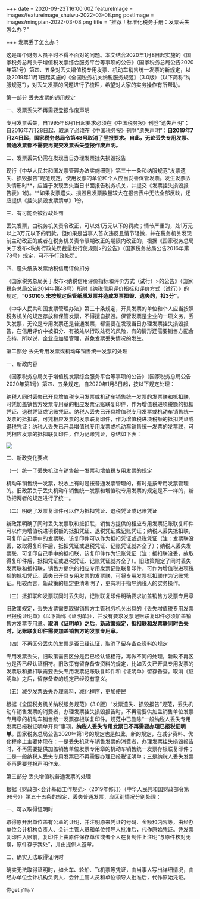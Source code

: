 +++
date = 2020-09-23T16:00:00Z
featureImage = images/featureimage_shuiwu-2022-03-08.png
postImage = images/mingpian-2022-03-08.png
title = "推荐！标准化税务手册：发票丢失怎么办？"

+++
发票丢了怎么办？

这是每个财务人员平时不得不面对的问题。本文结合2020年1月8日起实施的《国家税务总局关于增值税发票综合服务平台等事项的公告》（国家税务总局公告2020年第1号）第四、五条对丢失增值税专用发票、机动车销售统一发票的新规定，以及2019年11月1日起实施的《全国税务机关纳税服务规范》（3.0版）（以下简称“纳服规范”），对丢失发票的问题进行了梳理，希望对大家的实务操作有所帮助。

第一部分 丢失发票的通用规定

一、发票丢失不再需要登报作废声明

专用发票丢失，自1995年8月1日起要求必须在《中国税务报》刊登“遗失声明”；自2016年7月28日起，取消了必须在《中国税务报》刊登“遗失声明”；**自2019年7月24日起，国家税务总局令第48号取消了登报要求。自此，无论丢失专用发票、普通发票都不需要再提交发票丢失登报作废声明。**

二、发票丢失仍需在发现当日办理发票挂失损毁报告

现行《中华人民共和国发票管理办法实施细则》第三十一条和纳服规范“发票遗失、损毁报告”规范规定，使用发票的单位和个人应当妥善保管发票。发生发票丢失情形时**，应当于发现丢失当日书面报告税务机关，并提交《发票挂失损毁报告表》1份。**如果发票遗失、损毁且发票数量较大在报告表中无法全部反映，还应提供《挂失损毁发票清单》1份。

三、有可能会被行政处罚

丢失发票，由税务机关责令改正，可以处1万元以下的罚款；情节严重的，处1万元以上3万元以下的罚款。但如果是当事人首次违反且情节轻微，并在税务机关发现前主动改正的或者在税务机关责令限期改正的期限内改正的，根据《国家税务总局关于发布<税务行政处罚裁量权行使规则>的公告》（国家税务总局公告2016年第78号）规定，可不予行政处罚。

四、遗失纸质发票纳税信用评价扣分

《国家税务总局关于发布<纳税信用评价指标和评价方式（试行）>的公告》（国家税务总局公告2014年第48号）所附《纳税信用评价指标和评价方式（试行）》的规定，**“030105.未按规定保管纸质发票并造成发票损毁、遗失的，扣3分”。**

《中华人民共和国发票管理办法》第三十条规定，开具发票的单位和个人应当按照税务机关的规定存放和保管发票，不得擅自损毁。保管发票是企业的一项义务，丢失发票，无论是专用发票还是普通发票，都需要在发现当日办理发票挂失损毁报告，在信用评价中被扣分、有被处以行政处罚的风险，有的情形还需要销售方配合支持，所以说，企业应加强管理，避免发票丢失情况的发生。

第二部分 丢失专用发票或机动车销售统一发票的处理

一、新政内容

《国家税务总局关于增值税发票综合服务平台等事项的公告》（国家税务总局公告2020年第1号）第四、五条规定，自2020年1月8日起，按以下规定处理：

纳税人同时丢失已开具增值税专用发票或机动车销售统一发票的发票联和抵扣联，可凭加盖销售方发票专用章的相应发票记账联复印件，作为增值税进项税额的抵扣凭证、退税凭证或记账凭证。纳税人丢失已开具增值税专用发票或机动车销售统一发票的抵扣联，可凭相应发票的发票联复印件，作为增值税进项税额的抵扣凭证或退税凭证；纳税人丢失已开具增值税专用发票或机动车销售统一发票的发票联，可凭相应发票的抵扣联复印件，作为记账凭证，总结如下表：

![](/images/20092401-2022-03-08.png)

二、新政变化要点

（一）统一了丢失机动车销售统一发票和增值税专用发票的规定

机动车销售统一发票，税收上有时是按普通发票管理的，有时是按专用发票管理的。旧政策关于丢失机动车销售统一发票和增值税专用发票的规定是不一样的，新政把两者的规定进行了统一。

（二）明确了发票复印件可以作为抵扣凭证、退税凭证或记账凭证

新政策明确了同时丢失发票联和抵扣联，销售方提供的相应专用发票记账联复印件可以作为增值税进项税额的抵扣凭证、退税凭证或记账凭证；纳税人丢失抵扣联，可复印自己手中的发票联，该复印件可以作为抵扣凭证或退税凭证（注：发票联没丢，故取得复印件后，抵扣凭证或退税凭证、记账凭证就齐全了）；纳税人丢失发票联，可复印自己手中的抵扣联，该复印件作为记账凭证（注：抵扣联没丢，故取得复印件后，抵扣凭证或退税凭证、记账凭证就齐全了）。旧政策规定了同时丢失发票联和抵扣联，销售方提供的相应专用发票记账联复印件，可作为增值税进项税额的抵扣凭证。丢失已开具专用发票的发票联，可将专用发票抵扣联作为记账凭证。相较而言，新政策的规定更清晰明了，更有利于指导纳税人的实务操作。

（三）抵扣联和发票联同时丢失时，记账联复印件明确要求加盖销售方发票专用章

旧政策规定，丢失发票需要取得销售方主管税务机关出具的《丢失增值税专用发票已报税证明单》（以下简称《证明单》），并没有要求发票记账联复印件必须加盖销售方发票专用章。**取消《证明单》之后，新政策规定，抵扣联和发票联同时丢失时，记账联复印件需要加盖销售方的发票专用章。**

（四）不再区分丢失的发票是否已经认证，取消了留存备查资料的规定

专用发票丢失，旧政策需要区分是否已经认证相符，再做不同的处理，新政不再区分是否已经认证相符。旧政策有留存备查资料的规定，比如丢失已开具专用发票的发票联和抵扣联需要丢失专用发票记账联复印件和《证明单》留存备查。取消《证明单》之后，留存备查的规定已经没有意义。

（五）减少发票丢失办理资料，减化程序，更加便民

根据《全国税务机关纳税服务规范》（3.0版）“发票遗失、损毁报告”规范，丢失机动车销售发票的消费者，办理发票挂失损毁报告时，不再需要供加盖销售单位发票专用章的机动车销售统一发票存根联复印件。规范中已删除“一般纳税人丢失专用发票已报税证明单开具”事项，**纳税人丢失专用发票已不再需要办理已报税证明单**。国家税务总局公告2020年第1号的规定也是如此，新的规定，在减少资料、优化程序上主要体现在：一是丢失机动车销售发票的消费者，办理发票挂失损毁报告时，不再需要提供加盖销售单位发票专用章的机动车销售统一发票存根联复印件；二是一般纳税人丢失专用发票已不再需要办理已报税证明单；三是纳税人丢失发票不再需要登报声明作废。

第三部分 丢失增值税普通发票的处理

根据《财政部<会计基础工作规范>（2019年修订）（中华人民共和国财政部令第98号））第五十五条的规定，丢失普通发票，应区别情况分别处理：

一、可以取得证明时

取得原开出单位盖有公章的证明，并注明原来凭证的号码、金额和内容等，由经办单位会计机构负责人、会计主管人员和单位领导人批准后，代作原始凭证。凭发票复印件入账前，复印件上由原件保存单位或者个人在复制件上注明“与原件核对无误，原件存于我处”，并由提供人签章。

二、确实无法取得证明时

确实无法取得证明时，如火车、轮船、飞机票等凭证，由当事人写出详细情况，由经办单位会计机构负责人、会计主管人员和单位领导人批准后，代作原始凭证。

你get了吗？